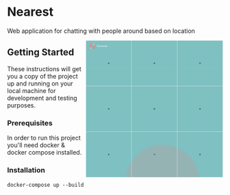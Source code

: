# Nearest

Web application for chatting with people around based on location

<img align="right" src="./web/geochats/static/geochats/img/chat_finder.gif" height="320px">

## Getting Started

These instructions will get you a copy of the project up and running on your local machine for development and testing purposes.

### Prerequisites

In order to run this project you'll need docker & docker compose installed.


### Installation


```
docker-compose up --build
```